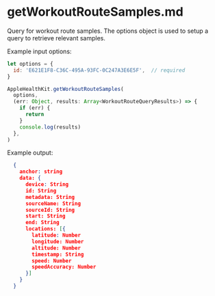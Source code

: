 # getWorkoutRouteSamples.md

Query for workout route samples. The options object is used to setup a query to retrieve relevant samples.

Example input options:

```javascript
let options = {
  id: 'E621E1F8-C36C-495A-93FC-0C247A3E6E5F',  // required
}
```

```javascript
AppleHealthKit.getWorkoutRouteSamples(
  options,
  (err: Object, results: Array<WorkoutRouteQueryResults>) => {
    if (err) {
      return
    }
    console.log(results)
  },
)
```

Example output:

```json
  {
    anchor: string
    data: {
      device: String
      id: String
      metadata: String
      sourceName: String
      sourceId: String
      start: String
      end: String
      locations: [{
        latitude: Number
        longitude: Number
        altitude: Number
        timestamp: String
        speed: Number
        speedAccuracy: Number
      }]
    }
  }
```
